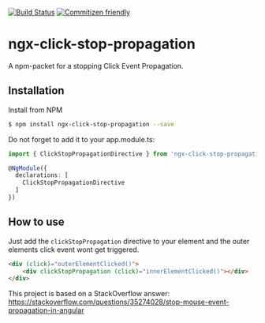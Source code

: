 [![Build Status](https://travis-ci.org/DanielHabenicht/ngx-click-stop-propagation.svg?branch=master)](https://travis-ci.org/DanielHabenicht/ngx-click-stop-propagation)
[![Commitizen friendly](https://img.shields.io/badge/commitizen-friendly-brightgreen.svg)](http://commitizen.github.io/cz-cli/)

# ngx-click-stop-propagation

A npm-packet for a stopping Click Event Propagation.

## Installation

Install from NPM

```bash
$ npm install ngx-click-stop-propagation --save
```

Do not forget to add it to your app.module.ts:

```typescript
import { ClickStopPropagationDirective } from 'ngx-click-stop-propagation';

@NgModule({
  declarations: [
    ClickStopPropagationDirective
  ]
})
```

## How to use

Just add the `clickStopPropagation` directive to your element and the outer elements click event wont get triggered.

```html
<div (click)="outerElementClicked()">
    <div clickStopPropagation (click)="innerElementClicked()"></div>
</div>
```

This project is based on a StackOverflow answer: https://stackoverflow.com/questions/35274028/stop-mouse-event-propagation-in-angular
